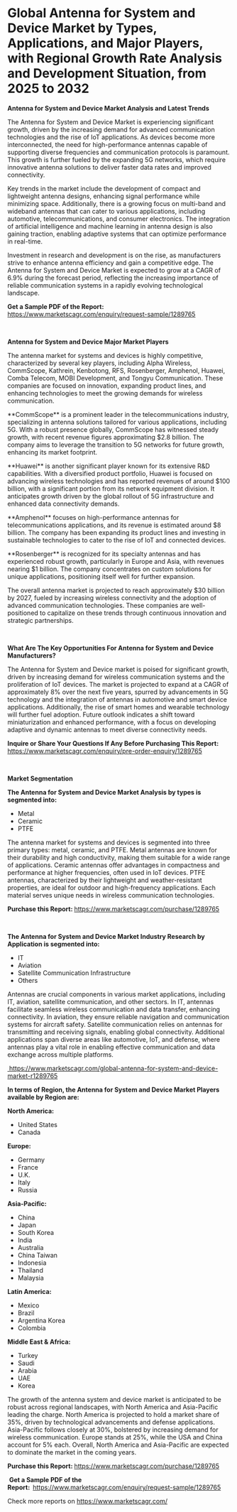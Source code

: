 <p><h1>Global Antenna for System and Device Market by Types, Applications, and Major Players, with Regional Growth Rate Analysis and Development Situation, from 2025 to 2032</h1></p><p><strong>Antenna for System and Device Market Analysis and Latest Trends</strong></p>
<p><p>The Antenna for System and Device Market is experiencing significant growth, driven by the increasing demand for advanced communication technologies and the rise of IoT applications. As devices become more interconnected, the need for high-performance antennas capable of supporting diverse frequencies and communication protocols is paramount. This growth is further fueled by the expanding 5G networks, which require innovative antenna solutions to deliver faster data rates and improved connectivity.</p><p>Key trends in the market include the development of compact and lightweight antenna designs, enhancing signal performance while minimizing space. Additionally, there is a growing focus on multi-band and wideband antennas that can cater to various applications, including automotive, telecommunications, and consumer electronics. The integration of artificial intelligence and machine learning in antenna design is also gaining traction, enabling adaptive systems that can optimize performance in real-time.</p><p>Investment in research and development is on the rise, as manufacturers strive to enhance antenna efficiency and gain a competitive edge. The Antenna for System and Device Market is expected to grow at a CAGR of 6.9% during the forecast period, reflecting the increasing importance of reliable communication systems in a rapidly evolving technological landscape.</p></p>
<p><strong>Get a Sample PDF of the Report:&nbsp;</strong> <a href="https://www.marketscagr.com/enquiry/request-sample/1289765?utm_campaign=2215&utm_medium=2&utm_source=Github&utm_content=ia&utm_term=15022025&utm_id=antenna-for-system-and-device">https://www.marketscagr.com/enquiry/request-sample/1289765</a></p>
<p>&nbsp;</p>
<p><strong>Antenna for System and Device Major Market Players</strong></p>
<p><p>The antenna market for systems and devices is highly competitive, characterized by several key players, including Alpha Wireless, CommScope, Kathrein, Kenbotong, RFS, Rosenberger, Amphenol, Huawei, Comba Telecom, MOBI Development, and Tongyu Communication. These companies are focused on innovation, expanding product lines, and enhancing technologies to meet the growing demands for wireless communication.</p><p>**CommScope** is a prominent leader in the telecommunications industry, specializing in antenna solutions tailored for various applications, including 5G. With a robust presence globally, CommScope has witnessed steady growth, with recent revenue figures approximating $2.8 billion. The company aims to leverage the transition to 5G networks for future growth, enhancing its market footprint.</p><p>**Huawei** is another significant player known for its extensive R&D capabilities. With a diversified product portfolio, Huawei is focused on advancing wireless technologies and has reported revenues of around $100 billion, with a significant portion from its network equipment division. It anticipates growth driven by the global rollout of 5G infrastructure and enhanced data connectivity demands.</p><p>**Amphenol** focuses on high-performance antennas for telecommunications applications, and its revenue is estimated around $8 billion. The company has been expanding its product lines and investing in sustainable technologies to cater to the rise of IoT and connected devices.</p><p>**Rosenberger** is recognized for its specialty antennas and has experienced robust growth, particularly in Europe and Asia, with revenues nearing $1 billion. The company concentrates on custom solutions for unique applications, positioning itself well for further expansion.</p><p>The overall antenna market is projected to reach approximately $30 billion by 2027, fueled by increasing wireless connectivity and the adoption of advanced communication technologies. These companies are well-positioned to capitalize on these trends through continuous innovation and strategic partnerships.</p></p>
<p>&nbsp;</p>
<p><strong>What Are The Key Opportunities For Antenna for System and Device Manufacturers?</strong></p>
<p><p>The Antenna for System and Device market is poised for significant growth, driven by increasing demand for wireless communication systems and the proliferation of IoT devices. The market is projected to expand at a CAGR of approximately 8% over the next five years, spurred by advancements in 5G technology and the integration of antennas in automotive and smart device applications. Additionally, the rise of smart homes and wearable technology will further fuel adoption. Future outlook indicates a shift toward miniaturization and enhanced performance, with a focus on developing adaptive and dynamic antennas to meet diverse connectivity needs.</p></p>
<p><strong>Inquire or Share Your Questions If Any Before Purchasing This Report:</strong> <a href="https://www.marketscagr.com/enquiry/pre-order-enquiry/1289765?utm_campaign=2215&utm_medium=2&utm_source=Github&utm_content=ia&utm_term=15022025&utm_id=antenna-for-system-and-device">https://www.marketscagr.com/enquiry/pre-order-enquiry/1289765</a></p>
<p>&nbsp;</p>
<p><strong>Market Segmentation</strong></p>
<p><strong>The Antenna for System and Device Market Analysis by types is segmented into:</strong></p>
<p><ul><li>Metal</li><li>Ceramic</li><li>PTFE</li></ul></p>
<p><p>The antenna market for systems and devices is segmented into three primary types: metal, ceramic, and PTFE. Metal antennas are known for their durability and high conductivity, making them suitable for a wide range of applications. Ceramic antennas offer advantages in compactness and performance at higher frequencies, often used in IoT devices. PTFE antennas, characterized by their lightweight and weather-resistant properties, are ideal for outdoor and high-frequency applications. Each material serves unique needs in wireless communication technologies.</p></p>
<p><strong>Purchase this Report:&nbsp;</strong><a href="https://www.marketscagr.com/purchase/1289765?utm_campaign=2215&utm_medium=2&utm_source=Github&utm_content=ia&utm_term=15022025&utm_id=antenna-for-system-and-device">https://www.marketscagr.com/purchase/1289765</a></p>
<p>&nbsp;</p>
<p><strong>The Antenna for System and Device Market Industry Research by Application is segmented into:</strong></p>
<p><ul><li>IT</li><li>Aviation</li><li>Satellite Communication Infrastructure</li><li>Others</li></ul></p>
<p><p>Antennas are crucial components in various market applications, including IT, aviation, satellite communication, and other sectors. In IT, antennas facilitate seamless wireless communication and data transfer, enhancing connectivity. In aviation, they ensure reliable navigation and communication systems for aircraft safety. Satellite communication relies on antennas for transmitting and receiving signals, enabling global connectivity. Additional applications span diverse areas like automotive, IoT, and defense, where antennas play a vital role in enabling effective communication and data exchange across multiple platforms.</p></p>
<p><a href="https://www.marketscagr.com/global-antenna-for-system-and-device-market-r1289765?utm_campaign=2215&utm_medium=2&utm_source=Github&utm_content=ia&utm_term=15022025&utm_id=antenna-for-system-and-device">&nbsp;https://www.marketscagr.com/global-antenna-for-system-and-device-market-r1289765</a></p>
<p><strong>In terms of Region, the Antenna for System and Device Market Players available by Region are:</strong></p>
<p>
    <p> <strong> North America: </strong>
        <ul>
            <li>United States</li>
            <li>Canada</li>
        </ul>
        </p> 
    <p> <strong> Europe: </strong>
        <ul>
            <li>Germany</li>
            <li>France</li>
            <li>U.K.</li>
            <li>Italy</li>
            <li>Russia</li>
        </ul>
        </p> 
    <p> <strong> Asia-Pacific: </strong>
        <ul>
            <li>China</li>
            <li>Japan</li>
            <li>South Korea</li>
            <li>India</li>
            <li>Australia</li>
            <li>China Taiwan</li>
            <li>Indonesia</li>
            <li>Thailand</li>
            <li>Malaysia</li>
        </ul>
        </p> 
    <p> <strong> Latin America: </strong>
        <ul>
            <li>Mexico</li>
            <li>Brazil</li>
            <li>Argentina Korea</li>
            <li>Colombia</li>
        </ul>
        </p> 
    <p> <strong> Middle East & Africa: </strong>
        <ul>
            <li>Turkey</li>
            <li>Saudi</li>
            <li>Arabia</li>
            <li>UAE</li>
            <li>Korea</li>
        </ul>
    </p>
    </p>
<p><p>The growth of the antenna system and device market is anticipated to be robust across regional landscapes, with North America and Asia-Pacific leading the charge. North America is projected to hold a market share of 35%, driven by technological advancements and defense applications. Asia-Pacific follows closely at 30%, bolstered by increasing demand for wireless communication. Europe stands at 25%, while the USA and China account for 5% each. Overall, North America and Asia-Pacific are expected to dominate the market in the coming years.</p></p>
<p><strong>Purchase this Report: </strong><a href="https://www.marketscagr.com/purchase/1289765?utm_campaign=2215&utm_medium=2&utm_source=Github&utm_content=ia&utm_term=15022025&utm_id=antenna-for-system-and-device">https://www.marketscagr.com/purchase/1289765</a></p>
<p>&nbsp;<strong>Get a Sample PDF of the Report:&nbsp;&nbsp;</strong><a href="https://www.marketscagr.com/enquiry/request-sample/1289765?utm_campaign=2215&utm_medium=2&utm_source=Github&utm_content=ia&utm_term=15022025&utm_id=antenna-for-system-and-device">https://www.marketscagr.com/enquiry/request-sample/1289765</a></p>
<p><strong></strong></p>
<p>Check more reports on <a href="https://www.marketscagr.com/?utm_campaign=2215&utm_medium=2&utm_source=Github&utm_content=ia&utm_term=15022025&utm_id=antenna-for-system-and-device">https://www.marketscagr.com/</a></p>